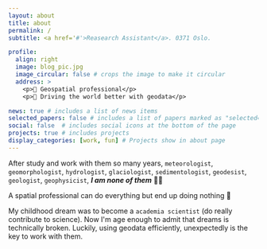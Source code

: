 ```yaml
---
layout: about
title: about
permalink: /
subtitle: <a href='#'>Reasearch Assistant</a>. 0371 Oslo.

profile:
  align: right
  image: blog_pic.jpg
  image_circular: false # crops the image to make it circular
  address: >
    <p>💖 Geospatial professional</p>
    <p>🎯 Driving the world better with geodata</p>

news: true # includes a list of news items
selected_papers: false # includes a list of papers marked as "selected={true}"
social: false  # includes social icons at the bottom of the page
projects: true # includes projects
display_categories: [work, fun] # Projects show in about page
---
```


After study and work with them so many years, `meteorologist`, `geomorphologist`, `hydrologist`, `glaciologist`, `sedimentologist`, `geodesist`, `geologist`, `geophysicist`, ***I am none of them*** 🤷‍♂️

A spatial professional can do everything but end up doing nothing 💊

My childhood dream was to become a `academia scientist` (do really contribute to science). Now I'm age enough to admit that dreams is technically broken. Luckily, using geodata efficiently, unexpectedly is the key to work with them.



